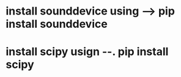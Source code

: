 
# install sounddevice using --> pip install sounddevice
# install scipy usign --. pip install scipy
